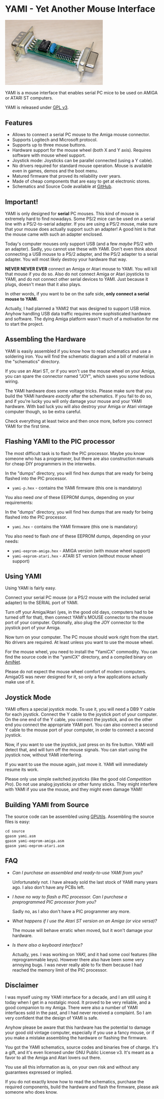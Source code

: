 
# YAMI - Yet Another Mouse Interface

<img src="yami.jpg" width="320px" alt="YAMI" />

YAMI is a mouse interface that enables serial PC mice to be used on AMIGA or ATARI ST computers.

YAMI is released under [GPL v3](http://www.gnu.org/licenses/gpl.html).

## Features

* Allows to connect a serial PC mouse to the Amiga mouse connector.
* Supports Logitech and Microsoft protocol.
* Supports up to three mouse buttons.
* Hardware support for the mouse wheel (both X and Y axis). Requires software with mouse wheel support.
* Joystick mode: Joysticks can be parallel connected (using a Y cable).
* No drivers required for standard mouse operation. Mouse is available even in games, demos and the boot menu.
* Matured firmware that proved its reliability over years.
* Made of cheap components that are easy to get at electronic stores.
* Schematics and Source Code available at [GitHub](https://github.com/shred/yami).

## Important!

YAMI is only designed for **serial** PC mouses. This kind of mouse is extremely hard to find nowadays. Some PS/2 mice can be used on a serial line with a PS/2-to-serial adapter. If you are using a PS/2 mouse, make sure that your mouse does actually support such an adapter! A good hint is that the mouse came with such an adapter enclosed.

Today's computer mouses only support USB (and a few *maybe* PS/2 with an adapter). Sadly, you cannot use these with YAMI. Don't even think about connecting a USB mouse to a PS/2 adapter, and the PS/2 adapter to a serial adapter. You will most likely destroy your hardware that way.

**NEVER NEVER EVER** connect an Amiga or Atari mouse to YAMI. You will kill that mouse if you do so. Also do not connect Amiga or Atari joysticks to YAMI, and do not connect other serial devices to YAMI. Just because it plugs, doesn't mean that it also plays.

In other words, if you want to be on the safe side, **only connect a serial mouse to YAMI**.

Actually, I had planned a YAMI2 that was designed to support USB mice. Anyhow handling USB data traffic requires more sophisticated hardware and software. The dying Amiga platform wasn't much of a motivation for me to start the project.

## Assembling the Hardware

YAMI is easily assembled if you know how to read schematics and use a soldering iron. You will find the schematic diagram and a bill of material in the "schematics" directory.

If you use an Atari ST, or if you won't use the mouse wheel on your Amiga, you can spare the connector named "JOY", which saves you some tedious wiring.

The YAMI hardware does some voltage tricks. Please make sure that you build the YAMI hardware *exactly* after the schematics. If you fail to do so, and if you're lucky you will only damage your mouse and your YAMI hardware. With bad luck you will also destroy your Amiga or Atari vintage computer though, so be extra careful.

Check everything at least twice and then once more, before you connect YAMI for the first time.

## Flashing YAMI to the PIC processor

The most difficult task is to flash the PIC processor. Maybe you know someone who has a programmer, but there are also construction manuals for cheap DIY programmers in the interwebs.

In the "dumps" directory, you will find hex dumps that are ready for being flashed into the PIC processor.

* `yami-p.hex` - contains the YAMI firmware (this one is mandatory)

You also need *one* of these EEPROM dumps, depending on your requirements:

In the "dumps" directory, you will find hex dumps that are ready for being flashed into the PIC processor.

* `yami.hex` - contains the YAMI firmware (this one is mandatory)

You also need to flash *one* of these EEPROM dumps, depending on your needs:

* `yami-eeprom-amiga.hex` - AMIGA version (with mouse wheel support)
* `yami-eeprom-atari.hex` - ATARI ST version (without mouse wheel support)

## Using YAMI

Using YAMI is fairly easy.

Connect your serial PC mouse (or a PS/2 mouse with the included serial adapter) to the SERIAL port of YAMI.

Turn off your Amiga/Atari (yes, in the good old days, computers had to be turned off for that), then connect YAMI's MOUSE connector to the mouse port of your computer. Optionally, also plug the JOY connector to the
joystick port of your Amiga.

Now turn on your computer. The PC mouse should work right from the start. No drivers are required. At least unless you want to use the mouse wheel.

For the mouse wheel, you need to install the "YamiCX" commodity. You can find the source code in the "yamiCX" directory, and a compiled binary on [AmiNet](http://aminet.net/package/util/mouse/yamiCX).

Please do not expect the mouse wheel comfort of modern computers. AmigaOS was never designed for it, so only a few applications actually make use of it.

## Joystick Mode

YAMI offers a special joystick mode. To use it, you will need a DB9 Y cable for each joystick. Connect the Y cable to the joystick port of your computer. On the one end of the Y cable, you connect the joystick, and on the other end you connect the appropriate YAMI port. You can also connect a second Y cable to the mouse port of your computer, in order to connect a second joystick.

Now, if you want to use the joystick, just press on its fire button. YAMI will detect that, and will turn off the mouse signals. You can start using the joystick now, without YAMI interfering.

If you want to use the mouse again, just move it. YAMI will immediately resume its work.

Please only use simple switched joysticks (like the good old _Competition Pro_). Do not use analog joysticks or other funny sticks. They might interfere with YAMI if you use the mouse, and they might even damage YAMI!

## Building YAMI from Source

The source code can be assembled using [GPUtils](https://gputils.sourceforge.io). Assembling the source files is easy:

```
cd source
gpasm yami.asm
gpasm yami-eeprom-amiga.asm
gpasm yami-eeprom-atari.asm
```

## FAQ

* _Can I purchase an assembled and ready-to-use YAMI from you?_

  Unfortunately not. I have already sold the last stock of YAMI many years ago. I also don't have any PCBs left.

* _I have no way to flash a PIC processor. Can I purchase a preprogrammed PIC processor from you?_

  Sadly no, as I also don't have a PIC programmer any more.

* _What happens if I use the Atari ST version on an Amiga (or vice versa)?_

  The mouse will behave erratic when moved, but it won't damage your hardware.

* _Is there also a keyboard interface?_

  Actually, yes. I was working on _YAKI_, and it had some cool features (like reprogrammable keys). However there also have been some very annoying bugs. I was never really able to fix them because I had reached the memory limit of the PIC processor.

## Disclaimer

I was myself using my YAMI interface for a decade, and I am still using it today when I get in a nostalgic mood. It proved to be very reliable, and a good companion to my Amiga. There were also a number of YAMI interfaces sold in the past, and I had never received a complaint. So I am very confident that the design of YAMI is safe.

Anyhow please be aware that this hardware has the potential to damage your good old vintage computer, especially if you use a fancy mouse, or if you make a mistake assembling the hardware or flashing the firmware.

You got the YAMI schematics, source codes and binaries free of charge. It's a gift, and it's even licensed under GNU Public License v3. It's meant as a favor to all the Amiga and Atari lovers out there.

You use all this information as is, on your own risk and without any guarantees expressed or implied.

If you do not exactly know how to read the schematics, purchase the required components, build the hardware and flash the firmware, please ask someone who does know.
